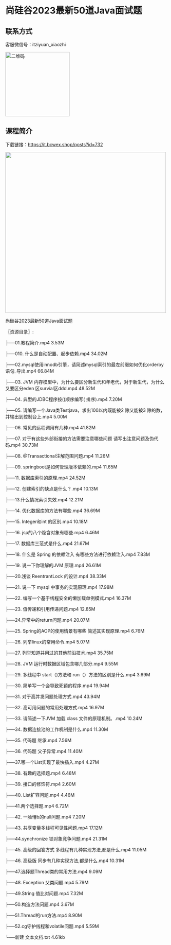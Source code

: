 # 尚硅谷2023最新50道Java面试题

## 联系方式

客服微信号：itziyuan_xiaozhi

<img src="https://ziyuanyun.oss-cn-guangzhou.aliyuncs.com/common/20240614073449/666b82192834a.jpg" width="200" height="200" alt="二维码">

## 课程简介

下载链接：https://it.bcwex.shop/posts?id=732

<img src="https://ziyuanyun.oss-cn-guangzhou.aliyuncs.com/yun/20240515152242/664462c29d217.jpg" width="500" alt="">

  尚硅谷2023最新50道Java面试题



 〖资源目录〗:

 ├──01.教程简介.mp4 3.53M

 ├──010. 什么是自动配置、起步依赖.mp4 34.02M

 ├──02.mysql使用innodb引擎，请简述mysql索引的最左前缀如何优化orderby语句_导出.mp4 66.84M

 ├──03. JVM 内存模型中，为什么要区分新生代和年老代，对于新生代，为什么又要区分eden 区survial区ddd.mp4 48.52M

 ├──04. 典型的JDBC程序按()顺序编写( 排序).mp4 7.20M

 ├──05. 请编写一个Java类Testjava，求出100以内既能被2 除又能被3 除的数，并输出到控制台上.mp4 5.00M

 ├──06. 常见的远程调用有几种.mp4 41.82M

 ├──07. 对于有这些外部衔接的方法需要注意哪些问题 请写出注意问题及伪代码.mp4 30.73M

 ├──08. @Transactional注解范围问题.mp4 11.26M

 ├──09. springboot是如何管理版本依赖的.mp4 11.65M

 ├──11. 数据库索引的原理.mp4 24.52M

 ├──12. 创建索引的缺点是什么？.mp4 10.13M

 ├──13.什么情况索引失效.mp4 12.21M

 ├──14. 优化数据库的方法有哪些.mp4 36.69M

 ├──15. Integer和int 的区别.mp4 10.18M

 ├──16. jsp的八个隐含对象有哪些.mp4 6.46M

 ├──17. 数据库三范式是什么.mp4 21.67M

 ├──18. 什么是 Spring 的依赖注入 有哪些方法进行依赖注入.mp4 7.83M

 ├──19. 说一下你理解的JVM 原理.mp4 26.61M

 ├──20.浅谈 ReentrantLock 的设计.mp4 38.33M

 ├──21. 说一下 mysql 中事务的实现原理.mp4 17.98M

 ├──22. 编写一个基于线程安全的懒加载单例模式.mp4 16.37M

 ├──23. 值传递和引用传递问题.mp4 12.85M

 ├──24.异常中的return问题.mp4 20.07M

 ├──25. Spring的AOP的使用情景有哪些 简述其实现原理.mp4 6.76M

 ├──26. 列举linux的常用命令.mp4 5.07M

 ├──27. 列举知道并用过的其他前沿技术.mp4 35.75M

 ├──28. JVM 运行时数据区域包含哪几部分.mp4 9.55M

 ├──29. 多线程中 start（)方法和 run（）方法的区别是什么.mp4 3.69M

 ├──30. 简单写一个会导致死锁的程序.mp4 19.94M

 ├──31. 对于高并发问题处理方式.mp4 43.94M

 ├──32. 高可用问题的常用处理方式.mp4 16.97M

 ├──33. 请简述一下JVM 加载 class 文件的原理机制。.mp4 10.24M

 ├──34. 数据连接池的工作机制是什么.mp4 11.30M

 ├──35. 代码题 继承.mp4 7.56M

 ├──36. 代码题 父子异常.mp4 11.40M

 ├──37.哪一个List实现了最快插入.mp4 4.27M

 ├──38. 有趣的选择题.mp4 6.48M

 ├──39. 接口的修饰符.mp4 2.60M

 ├──40. List扩容问题.mp4 4.46M

 ├──41.两个选择题.mp4 6.72M

 ├──42. 一脸懵b的null问题.mp4 7.20M

 ├──43. 共享变量多线程可见性问题.mp4 17.12M

 ├──44.synchronize 锁对象竞争问题.mp4 21.31M

 ├──45. 高级的回答方式 多线程有几种实现方法,都是什么.mp4 11.05M

 ├──46. 高级版 同步有几种实现方法,都是什么.mp4 10.31M

 ├──47.选择题Thread类的常用方法.mp4 9.09M

 ├──48. Exception 父类问题.mp4 5.79M

 ├──49.String 值比对问题.mp4 7.32M

 ├──50.构造方法问题.mp4 3.67M

 ├──51.Thread的run方法.mp4 8.90M

 ├──52.cg守护线程和volatile问题.mp4 5.59M

 └──新建 文本文档.txt 4.61kb

  